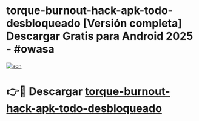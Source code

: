 # torque-burnout-hack-apk-todo-desbloqueado  [Versión completa] Descargar Gratis para Android 2025 - #owasa

[![acn](https://github.com/user-attachments/assets/0f9c940e-d8b0-45ae-aac7-cd30a18b3e1c)](https://apps.freeplayer.one?title=torque-burnout-hack-apk-todo-desbloqueado&ref=9F)

# 👉🔴 Descargar [torque-burnout-hack-apk-todo-desbloqueado](https://apps.freeplayer.one?title=torque-burnout-hack-apk-todo-desbloqueado&ref=9F)